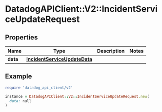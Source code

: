 # DatadogAPIClient::V2::IncidentServiceUpdateRequest

## Properties

| Name     | Type                                                          | Description | Notes |
| -------- | ------------------------------------------------------------- | ----------- | ----- |
| **data** | [**IncidentServiceUpdateData**](IncidentServiceUpdateData.md) |             |       |

## Example

```ruby
require 'datadog_api_client/v2'

instance = DatadogAPIClient::V2::IncidentServiceUpdateRequest.new(
  data: null
)
```
